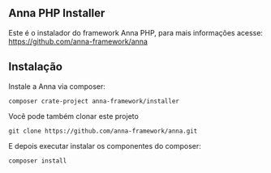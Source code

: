 ## Anna PHP Installer

Este é o instalador do framework Anna PHP, para mais informações acesse: https://github.com/anna-framework/anna

## Instalação
Instale a Anna via composer:
```
composer crate-project anna-framework/installer
```

Você pode também clonar este projeto
```
git clone https://github.com/anna-framework/anna.git
```

E depois executar instalar os componentes do composer:
```
composer install
```